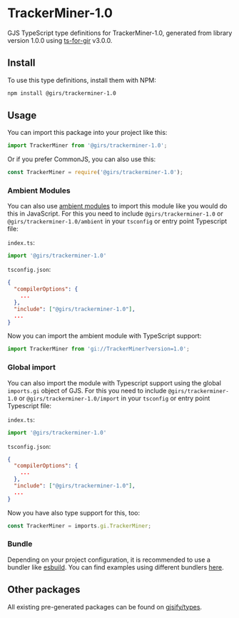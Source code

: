 
# TrackerMiner-1.0

GJS TypeScript type definitions for TrackerMiner-1.0, generated from library version 1.0.0 using [ts-for-gir](https://github.com/gjsify/ts-for-gir) v3.0.0.


## Install

To use this type definitions, install them with NPM:
```bash
npm install @girs/trackerminer-1.0
```

## Usage

You can import this package into your project like this:
```ts
import TrackerMiner from '@girs/trackerminer-1.0';
```

Or if you prefer CommonJS, you can also use this:
```ts
const TrackerMiner = require('@girs/trackerminer-1.0');
```

### Ambient Modules

You can also use [ambient modules](https://github.com/gjsify/ts-for-gir/tree/main/packages/cli#ambient-modules) to import this module like you would do this in JavaScript.
For this you need to include `@girs/trackerminer-1.0` or `@girs/trackerminer-1.0/ambient` in your `tsconfig` or entry point Typescript file:

`index.ts`:
```ts
import '@girs/trackerminer-1.0'
```

`tsconfig.json`:
```json
{
  "compilerOptions": {
    ...
  },
  "include": ["@girs/trackerminer-1.0"],
  ...
}
```

Now you can import the ambient module with TypeScript support: 

```ts
import TrackerMiner from 'gi://TrackerMiner?version=1.0';
```

### Global import

You can also import the module with Typescript support using the global `imports.gi` object of GJS.
For this you need to include `@girs/trackerminer-1.0` or `@girs/trackerminer-1.0/import` in your `tsconfig` or entry point Typescript file:

`index.ts`:
```ts
import '@girs/trackerminer-1.0'
```

`tsconfig.json`:
```json
{
  "compilerOptions": {
    ...
  },
  "include": ["@girs/trackerminer-1.0"],
  ...
}
```

Now you have also type support for this, too:

```ts
const TrackerMiner = imports.gi.TrackerMiner;
```

### Bundle

Depending on your project configuration, it is recommended to use a bundler like [esbuild](https://esbuild.github.io/). You can find examples using different bundlers [here](https://github.com/gjsify/ts-for-gir/tree/main/examples).

## Other packages

All existing pre-generated packages can be found on [gjsify/types](https://github.com/gjsify/types).

